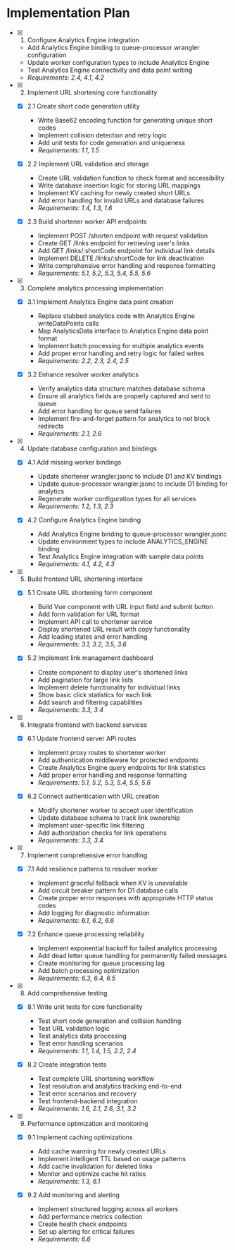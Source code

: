 # Implementation Plan

- [x] 1. Configure Analytics Engine integration
  - Add Analytics Engine binding to queue-processor wrangler configuration
  - Update worker configuration types to include Analytics Engine
  - Test Analytics Engine connectivity and data point writing
  - _Requirements: 2.4, 4.1, 4.2_

- [x] 2. Implement URL shortening core functionality
  - [x] 2.1 Create short code generation utility
    - Write Base62 encoding function for generating unique short codes
    - Implement collision detection and retry logic
    - Add unit tests for code generation and uniqueness
    - _Requirements: 1.1, 1.5_

  - [x] 2.2 Implement URL validation and storage
    - Create URL validation function to check format and accessibility
    - Write database insertion logic for storing URL mappings
    - Implement KV caching for newly created short URLs
    - Add error handling for invalid URLs and database failures
    - _Requirements: 1.4, 1.3, 1.6_

  - [x] 2.3 Build shortener worker API endpoints
    - Implement POST /shorten endpoint with request validation
    - Create GET /links endpoint for retrieving user's links
    - Add GET /links/:shortCode endpoint for individual link details
    - Implement DELETE /links/:shortCode for link deactivation
    - Write comprehensive error handling and response formatting
    - _Requirements: 5.1, 5.2, 5.3, 5.4, 5.5, 5.6_

- [x] 3. Complete analytics processing implementation
  - [x] 3.1 Implement Analytics Engine data point creation
    - Replace stubbed analytics code with Analytics Engine writeDataPoints calls
    - Map AnalyticsData interface to Analytics Engine data point format
    - Implement batch processing for multiple analytics events
    - Add proper error handling and retry logic for failed writes
    - _Requirements: 2.2, 2.3, 2.4, 2.5_

  - [x] 3.2 Enhance resolver worker analytics
    - Verify analytics data structure matches database schema
    - Ensure all analytics fields are properly captured and sent to queue
    - Add error handling for queue send failures
    - Implement fire-and-forget pattern for analytics to not block redirects
    - _Requirements: 2.1, 2.6_

- [x] 4. Update database configuration and bindings
  - [x] 4.1 Add missing worker bindings
    - Update shortener wrangler.jsonc to include D1 and KV bindings
    - Update queue-processor wrangler.jsonc to include D1 binding for analytics
    - Regenerate worker configuration types for all services
    - _Requirements: 1.2, 1.3, 2.3_

  - [x] 4.2 Configure Analytics Engine binding
    - Add Analytics Engine binding to queue-processor wrangler.jsonc
    - Update environment types to include ANALYTICS_ENGINE binding
    - Test Analytics Engine integration with sample data points
    - _Requirements: 4.1, 4.2, 4.3_

- [x] 5. Build frontend URL shortening interface
  - [x] 5.1 Create URL shortening form component
    - Build Vue component with URL input field and submit button
    - Add form validation for URL format
    - Implement API call to shortener service
    - Display shortened URL result with copy functionality
    - Add loading states and error handling
    - _Requirements: 3.1, 3.2, 3.5, 3.6_

  - [x] 5.2 Implement link management dashboard
    - Create component to display user's shortened links
    - Add pagination for large link lists
    - Implement delete functionality for individual links
    - Show basic click statistics for each link
    - Add search and filtering capabilities
    - _Requirements: 3.3, 3.4_

- [x] 6. Integrate frontend with backend services
  - [x] 6.1 Update frontend server API routes
    - Implement proxy routes to shortener worker
    - Add authentication middleware for protected endpoints
    - Create Analytics Engine query endpoints for link statistics
    - Add proper error handling and response formatting
    - _Requirements: 5.1, 5.2, 5.3, 5.4, 5.5, 5.6_

  - [x] 6.2 Connect authentication with URL creation
    - Modify shortener worker to accept user identification
    - Update database schema to track link ownership
    - Implement user-specific link filtering
    - Add authorization checks for link operations
    - _Requirements: 3.3, 3.4_

- [x] 7. Implement comprehensive error handling
  - [x] 7.1 Add resilience patterns to resolver worker
    - Implement graceful fallback when KV is unavailable
    - Add circuit breaker pattern for D1 database calls
    - Create proper error responses with appropriate HTTP status codes
    - Add logging for diagnostic information
    - _Requirements: 6.1, 6.2, 6.6_

  - [x] 7.2 Enhance queue processing reliability
    - Implement exponential backoff for failed analytics processing
    - Add dead letter queue handling for permanently failed messages
    - Create monitoring for queue processing lag
    - Add batch processing optimization
    - _Requirements: 6.3, 6.4, 6.5_

- [x] 8. Add comprehensive testing
  - [x] 8.1 Write unit tests for core functionality
    - Test short code generation and collision handling
    - Test URL validation logic
    - Test analytics data processing
    - Test error handling scenarios
    - _Requirements: 1.1, 1.4, 1.5, 2.2, 2.4_

  - [x] 8.2 Create integration tests
    - Test complete URL shortening workflow
    - Test resolution and analytics tracking end-to-end
    - Test error scenarios and recovery
    - Test frontend-backend integration
    - _Requirements: 1.6, 2.1, 2.6, 3.1, 3.2_

- [x] 9. Performance optimization and monitoring
  - [x] 9.1 Implement caching optimizations
    - Add cache warming for newly created URLs
    - Implement intelligent TTL based on usage patterns
    - Add cache invalidation for deleted links
    - Monitor and optimize cache hit ratios
    - _Requirements: 1.3, 6.1_

  - [x] 9.2 Add monitoring and alerting
    - Implement structured logging across all workers
    - Add performance metrics collection
    - Create health check endpoints
    - Set up alerting for critical failures
    - _Requirements: 6.6_
